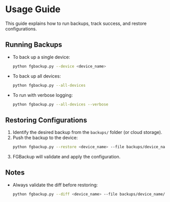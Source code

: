 # Usage Guide

This guide explains how to run backups, track success, and restore configurations.

## Running Backups
- To back up a single device:
  ```bash
  python fgbackup.py --device <device_name>
  ```

- To back up all devices:
  ```bash
  python fgbackup.py --all-devices
  ```

- To run with verbose logging:
  ```bash
  python fgbackup.py --all-devices --verbose
  ```

## Restoring Configurations
1. Identify the desired backup from the `backups/` folder (or cloud storage).
2. Push the backup to the device:
   ```bash
   python fgbackup.py --restore <device_name> --file backups/device_name/config-YYYYMMDD.conf
   ```
3. FGBackup will validate and apply the configuration.

## Notes
- Always validate the diff before restoring:
  ```bash
  python fgbackup.py --diff <device_name> --file backups/device_name/config-YYYYMMDD.conf
  ```

